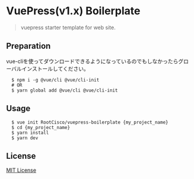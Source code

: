 # VuePress(v1.x) Boilerplate
> vuepress starter template for web site.

## Preparation
vue-cliを使ってダウンロードできるようになっているのでもしなかったらグローバルインストールしてください。

      $ npm i -g @vue/cli @vue/cli-init
      # OR
      $ yarn global add @vue/cli @vue/cli-init

## Usage
      $ vue init RootCisco/vuepress-boilerplate {my_project_name}
      $ cd {my_project_name}
      $ yarn install
      $ yarn dev

## License
[MIT License](https://github.com/RootCisco/vuepress-boilerplate/blob/master/LICENSE)

